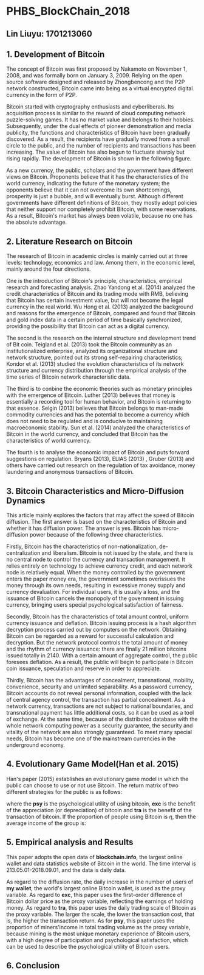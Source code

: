 # PHBS_BlockChain_2018


## Lin Liuyu: 1701213060

## 1. Development of Bitcoin
The concept of Bitcoin was first proposed by Nakamoto on November 1, 2008, and was formally born on January 3, 2009. Relying on the open source software designed and released by Zhongbencong and the P2P network constructed, Bitcoin came into being as a virtual encrypted digital currency in the form of P2P.

Bitcoin started with cryptography enthusiasts and cyberliberals. Its acquisition process is similar to the reward of cloud computing network puzzle-solving games. It has no market value and belongs to their hobbies. Subsequently, under the dual effects of pioneer demonstration and media publicity, the functions and characteristics of Bitcoin have been gradually discovered. As a result, the recipients have gradually moved from a small circle to the public, and the number of recipients and transactions has been increasing. The value of Bitcoin has also begun to fluctuate sharply but rising rapidly. The development of Bitcoin is shown in the following figure.  

As a new currency, the public, scholars and the government have different views on Bitcoin. Proponents believe that it has the characteristics of the world currency, indicating the future of the monetary system; the opponents believe that it can not overcome its own shortcomings, prosperity is just a bubble, and will eventually burst. Although different governments have different definitions of Bitcoin, they mostly adopt policies that neither support nor completely prohibit Bitcoin, with some reservations. As a result, Bitcoin's market has always been volatile, because no one has the absolute advantage. 

## 2. Literature Research on Bitcoin
The research of Bitcoin in academic circles is mainly carried out at three levels: technology, economics and law. Among them, in the economic level, mainly around the four directions.

One is the introduction of Bitcoin's principle, characteristics, empirical research and forecasting analysis. Zhao Yandong et al. (2014) analyzed the credit characteristics of Bitcoin and its trading mode with RMB, believing that Bitcoin has certain investment value, but will not become the legal currency in the real world. Wu Hong et al. (2013) analyzed the background and reasons for the emergence of Bitcoin, compared and found that Bitcoin and gold index data in a certain period of time basically synchronized, providing the possibility that Bitcoin can act as a digital currency. 


The second is the research on the internal structure and development trend of Bit coin. Teigland et al. (2013) took the Bitcoin community as an institutionalized enterprise, analyzed its organizational structure and network structure, pointed out its strong self-repairing characteristics; Kondor et al. (2013) studied the evolution characteristics of its network structure and currency distribution through the empirical analysis of the time series of Bitcoin network characteristic data. 

The third is to conbine the economic theories such as monetary principles with the emergence of Bitcoin. Luther (2013) believes that money is essentially a recording tool for human behavior, and Bitcoin is returning to that essence. Selgin (2013) believes that Bitcoin belongs to man-made commodity currencies and has the potential to become a currency which does not need to be regulated and is conducive to maintaining macroeconomic stability. Sun et al. (2014) analyzed the characteristics of Bitcoin in the world currency, and concluded that Bitcoin has the characteristics of world currency. 

The fourth is to analyse the economic impact of Bitcoin and puts forward suggestions on regulation. Bryans (2013), ELIAS (2013) , Gruber (2013) and others have carried out research on the regulation of tax avoidance, money laundering and anonymous transactions of Bitcoin. 

## 3. Bitcoin Characteristics and Micro-Diffusion Dynamics 
This article mainly explores the factors that may affect the speed of Bitcoin diffusion. The first answer is based on the characteristics of Bitcoin and whether it has diffusion power. The answer is yes. Bitcoin has micro-diffusion power because of the following three characteristics. 

Firstly, Bitcoin has the characteristics of non-nationalization, de-centralization and liberalism. Bitcoin is not issued by the state, and there is no central node to control the currency and transaction management. It relies entirely on technology to achieve currency credit, and each network node is relatively equal. When the money controlled by the government enters the paper money era, the government sometimes overissues the money through its own needs, resulting in excessive money supply and currency devaluation. For individual users, it is usually a loss, and the issuance of Bitcoin cancels the monopoly of the government in issuing currency, bringing users special psychological satisfaction of fairness. 

Secondly, Bitcoin has the characteristics of total amount control, uniform currency issuance and deflation. Bitcoin issuing process is a hash algorithm decryption process carried out by computers on the network. Obtaining Bitcoin can be regarded as a reward for successful calculation and decryption. But the network protocol controls the total amount of money and the rhythm of currency issuance: there are finally 21 million bitcoins issued totally in 2140. With a certain amount of aggregate control, the public foresees deflation. As a result, the public will begin to participate in Bitcoin coin issuance, speculation and reserve in order to appreciate. 

Thirdly, Bitcoin has the advantages of concealment, transnational, mobility, convenience, security and unlimited separability. As a password currency, Bitcoin accounts do not reveal personal information, coupled with the lack of central agency control, the transaction has partial concealment. As a network currency, transactions are not subject to national boundaries, and transnational payment has little additional costs, so it can be used as a tool of exchange. At the same time, because of the distributed database with the whole network computing power as a security guarantee, the security and vitality of the network are also strongly guaranteed. To meet many special needs, Bitcoin has become one of the mainstream currencies in the underground economy. 

## 4. Evolutionary Game Model(Han et al. 2015)
Han's paper (2015) establishes an evolutionary game model in which the public can choose to use or not use Bitcoin. The return matrix of two different strategies for the public is as follows: 

where the **psy** is the psychological utility of using bitcoin, **exc** is the benefit of the appreciation (or depreciation) of bitcoin and **tra** is the benefit of the transaction of bitcoin.
If the proportion of people using Bitcoin is $\eta$, then the average income of the group is: 


## 5. Empirical analysis and Results
This paper adopts the open data of **blockchain.info**, the largest online wallet and data statistics website of Bitcoin in the world. The time interval is 213.05.01-2018.09.01, and the data is daily data.

As regard to the diffusion rate, the daily increase in the number of users of **my wallet**, the world's largest online Bitcoin wallet, is used as the proxy variable. As regard to **exc**, this paper uses the first-order difference of Bitcoin dollar price as the proxy variable, reflecting the earnings of holding money. As regard to **tra**, this paper uses the daily trading scale of Bitcoin as the proxy variable. The larger the scale, the lower the transaction cost, that is, the higher the transaction return. As for **psy**, this paper uses the proportion of miners'income in total trading volume as the proxy variable, because mining is the most unique monetary experience of Bitcoin users, with a high degree of participation and psychological satisfaction, which can be used to describe the psychological utility of Bitcoin users. 



## 6. Conclusion

